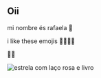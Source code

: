 ## Oii
mi nombre és rafaela 🤧

i like these emojis 🥶🥸🥺🥴

🤸‍♀️

![estrela com laço rosa e livro](https://media.tenor.com/Grqw9edj1WAAAAAj/klevar-star-spirits.gif)
